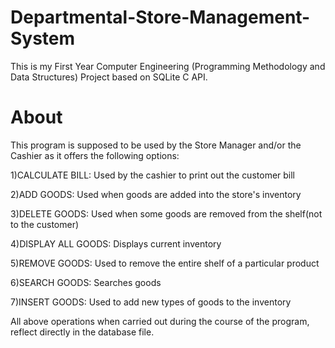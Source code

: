 # Departmental-Store-Management-System
This is my First Year Computer Engineering (Programming Methodology and Data Structures) Project based on SQLite C API.


# About
This program is supposed to be used by the Store Manager and/or the Cashier as it offers the following options:

1)CALCULATE BILL: Used by the cashier to print out the customer bill

2)ADD GOODS: Used when goods are added into the store's inventory

3)DELETE GOODS: Used when some goods are removed from the shelf(not to the customer)

4)DISPLAY ALL GOODS: Displays current inventory

5)REMOVE GOODS: Used to remove the entire shelf of a particular product

6)SEARCH GOODS: Searches goods

7)INSERT GOODS: Used to add new types of goods to the inventory


All above operations when carried out during the course of the program, reflect directly in the database file.
